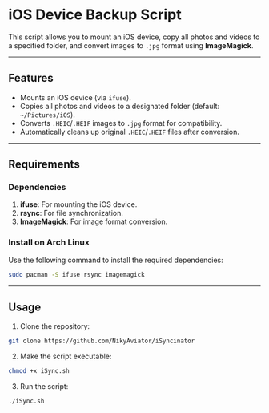 # iOS Device Backup Script

This script allows you to mount an iOS device, copy all photos and videos to a specified folder, and convert images to `.jpg` format using **ImageMagick**.

---

## Features

- Mounts an iOS device (via `ifuse`).
- Copies all photos and videos to a designated folder (default: `~/Pictures/iOS`).
- Converts `.HEIC`/`.HEIF` images to `.jpg` format for compatibility.
- Automatically cleans up original `.HEIC`/`.HEIF` files after conversion.

---

## Requirements

### Dependencies

1. **ifuse**: For mounting the iOS device.
2. **rsync**: For file synchronization.
3. **ImageMagick**: For image format conversion.

### Install on Arch Linux

Use the following command to install the required dependencies:

```bash
sudo pacman -S ifuse rsync imagemagick
```

---

## Usage

1. Clone the repository:

```bash
git clone https://github.com/NikyAviator/iSyncinator
```

2. Make the script executable:

```bash
chmod +x iSync.sh
```

3. Run the script:

```bash
./iSync.sh
```
